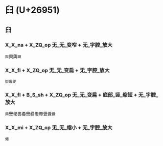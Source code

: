 # 𦥑 (U+26951)

## 𦥑 

### X_X_na + X_ZQ_op 无_无_变窄 + 无_字腔_放大
`舆`興輿`嬹`

### X_X_fl + X_ZQ_op 无_无_变扁 + 无_字腔_放大
`盥䢉夓`

### X_X_fl + B_S_sh + X_ZQ_op 无_无_变扁 + 底部_竖_缩短 + 无_字腔_放大
`䕟`㸑㼂亹斖爂爨璺臖舋虋`釁`

### X_X_mi + X_ZQ_op 无_无_缩小 + 无_字腔_放大
`㒨`



